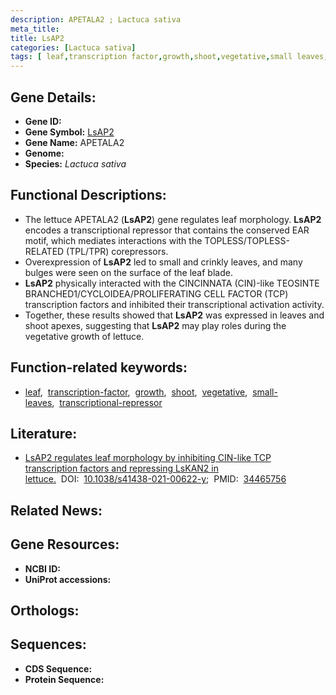 ```yaml
---
description: APETALA2 ; Lactuca sativa
meta_title:
title: LsAP2
categories: [Lactuca sativa]
tags: [ leaf,transcription factor,growth,shoot,vegetative,small leaves,transcriptional repressor ]
---
```


## Gene Details:
- **Gene ID:** []()
- **Gene Symbol:** <u>LsAP2</u>
- **Gene Name:** APETALA2
- **Genome:** []()
- **Species:** *Lactuca sativa*

## Functional Descriptions:
   - The lettuce APETALA2 (**LsAP2**) gene regulates leaf morphology. **LsAP2** encodes a transcriptional repressor that contains the conserved EAR motif, which mediates interactions with the TOPLESS/TOPLESS-RELATED (TPL/TPR) corepressors.
   - Overexpression of **LsAP2** led to small and crinkly leaves, and many bulges were seen on the surface of the leaf blade.
   - **LsAP2** physically interacted with the CINCINNATA (CIN)-like TEOSINTE BRANCHED1/CYCLOIDEA/PROLIFERATING CELL FACTOR (TCP) transcription factors and inhibited their transcriptional activation activity.
   - Together, these results showed that **LsAP2** was expressed in leaves and shoot apexes, suggesting that **LsAP2** may play roles during the vegetative growth of lettuce.

## Function-related keywords:
   - [leaf](/tags/leaf/),&nbsp;&nbsp;[transcription-factor](/tags/transcription-factor/),&nbsp;&nbsp;[growth](/tags/growth/),&nbsp;&nbsp;[shoot](/tags/shoot/),&nbsp;&nbsp;[vegetative](/tags/vegetative/),&nbsp;&nbsp;[small-leaves](/tags/small-leaves/),&nbsp;&nbsp;[transcriptional-repressor](/tags/transcriptional-repressor/)

## Literature:
   - [LsAP2 regulates leaf morphology by inhibiting CIN-like TCP transcription factors and repressing LsKAN2 in lettuce.](https://doi.org/10.1038/s41438-021-00622-y)&nbsp;&nbsp;DOI:&nbsp;&nbsp;[10.1038/s41438-021-00622-y](https://doi.org/10.1038/s41438-021-00622-y);&nbsp;&nbsp;PMID:&nbsp;&nbsp;[34465756](https://pubmed.ncbi.nlm.nih.gov/34465756/)

## Related News:

## Gene Resources:
- **NCBI ID:**  [](https://www.ncbi.nlm.nih.gov/gene/?term=)
- **UniProt accessions:**  [](https://www.uniprot.org/uniprotkb//entry)

## Orthologs:

## Sequences:
- **CDS Sequence:**
- **Protein Sequence:**
